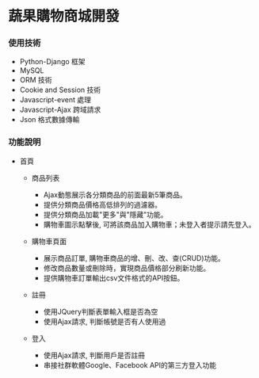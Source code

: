 # 蔬果購物商城開發

### 使用技術
  * Python-Django 框架
  * MySQL
  * ORM 技術 
  * Cookie and Session 技術
  * Javascript-event 處理
  * Javascript-Ajax 跨域請求
  * Json 格式數據傳輸

### 功能說明

* 首頁
  * 商品列表
  	* Ajax動態展示各分類商品的前面最新5筆商品。
  	* 提供分類商品價格高低排列的過濾器。
  	* 提供分類商品加載"更多"與"隱藏"功能。
  	* 購物車圖示點擊後, 可將該商品加入購物車；未登入者提示請先登入。
  * 購物車頁面
  	* 展示商品訂單, 購物車商品的增、刪、改、查(CRUD)功能。
  	* 修改商品數量或刪除時，實現商品價格部分刷新功能。 
  	* 提供購物車訂單輸出csv文件格式的API按鈕。

  * 註冊
    * 使用JQuery判斷表單輸入框是否為空
  	* 使用Ajax請求, 判斷帳號是否有人使用過
  * 登入
    * 使用Ajax請求, 判斷用戶是否註冊
    * 串接社群軟體Google、Facebook API的第三方登入功能




